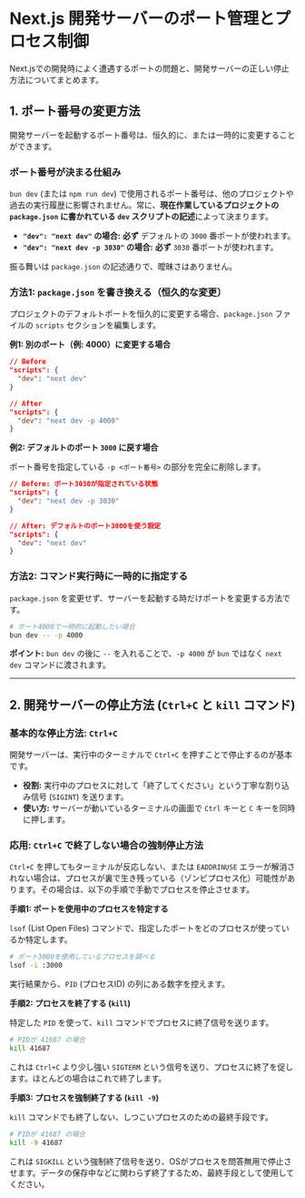 # Next.js 開発サーバーのポート管理とプロセス制御

Next.jsでの開発時によく遭遇するポートの問題と、開発サーバーの正しい停止方法についてまとめます。

## 1. ポート番号の変更方法

開発サーバーを起動するポート番号は、恒久的に、または一時的に変更することができます。

### ポート番号が決まる仕組み
`bun dev` (または `npm run dev`) で使用されるポート番号は、他のプロジェクトや過去の実行履歴に影響されません。常に、**現在作業しているプロジェクトの `package.json` に書かれている `dev` スクリプトの記述**によって決まります。

- **`"dev": "next dev"` の場合:** **必ず** デフォルトの `3000` 番ポートが使われます。
- **`"dev": "next dev -p 3030"` の場合:** **必ず** `3030` 番ポートが使われます。

振る舞いは `package.json` の記述通りで、曖昧さはありません。

### 方法1: `package.json` を書き換える（恒久的な変更）

プロジェクトのデフォルトポートを恒久的に変更する場合、`package.json` ファイルの `scripts` セクションを編集します。

**例1: 別のポート（例: 4000）に変更する場合**

```json
// Before
"scripts": {
  "dev": "next dev"
}

// After
"scripts": {
  "dev": "next dev -p 4000"
}
```

**例2: デフォルトのポート `3000` に戻す場合**

ポート番号を指定している `-p <ポート番号>` の部分を完全に削除します。

```json
// Before: ポート3030が指定されている状態
"scripts": {
  "dev": "next dev -p 3030"
}

// After: デフォルトのポート3000を使う設定
"scripts": {
  "dev": "next dev"
}
```

### 方法2: コマンド実行時に一時的に指定する

`package.json` を変更せず、サーバーを起動する時だけポートを変更する方法です。

```bash
# ポート4000で一時的に起動したい場合
bun dev -- -p 4000
```
**ポイント:** `bun dev` の後に `--` を入れることで、`-p 4000` が `bun` ではなく `next dev` コマンドに渡されます。

---

## 2. 開発サーバーの停止方法 (`Ctrl+C` と `kill` コマンド)

### 基本的な停止方法: `Ctrl+C`

開発サーバーは、実行中のターミナルで `Ctrl+C` を押すことで停止するのが基本です。

- **役割:** 実行中のプロセスに対して「終了してください」という丁寧な割り込み信号 (`SIGINT`) を送ります。
- **使い方:** サーバーが動いているターミナルの画面で `Ctrl` キーと `C` キーを同時に押します。

### 応用: `Ctrl+C` で終了しない場合の強制停止方法

`Ctrl+C` を押してもターミナルが反応しない、または `EADDRINUSE` エラーが解消されない場合は、プロセスが裏で生き残っている（ゾンビプロセス化）可能性があります。その場合は、以下の手順で手動でプロセスを停止させます。

**手順1: ポートを使用中のプロセスを特定する**

`lsof` (List Open Files) コマンドで、指定したポートをどのプロセスが使っているか特定します。

```bash
# ポート3000を使用しているプロセスを調べる
lsof -i :3000
```
実行結果から、`PID` (プロセスID) の列にある数字を控えます。

**手順2: プロセスを終了する (`kill`)**

特定した `PID` を使って、`kill` コマンドでプロセスに終了信号を送ります。

```bash
# PIDが 41687 の場合
kill 41687
```
これは `Ctrl+C` より少し強い `SIGTERM` という信号を送り、プロセスに終了を促します。ほとんどの場合はこれで終了します。

**手順3: プロセスを強制終了する (`kill -9`)**

`kill` コマンドでも終了しない、しつこいプロセスのための最終手段です。

```bash
# PIDが 41687 の場合
kill -9 41687
```
これは `SIGKILL` という強制終了信号を送り、OSがプロセスを問答無用で停止させます。データの保存中などに関わらず終了するため、最終手段として使用してください。